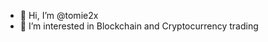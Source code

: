 - 👋 Hi, I’m @tomie2x
- 👀 I’m interested in Blockchain and Cryptocurrency trading


<!---
tomie2x/tomie2x is a ✨ special ✨ repository because its `README.md` (this file) appears on your GitHub profile.
You can click the Preview link to take a look at your changes.
--->
